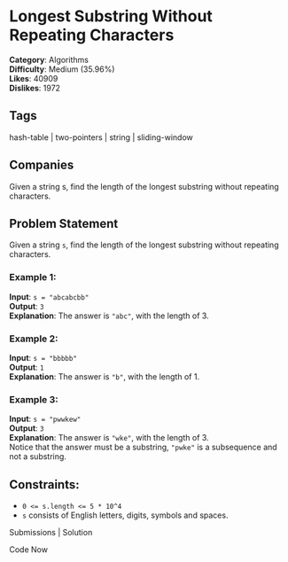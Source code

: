 # Longest Substring Without Repeating Characters

**Category**: Algorithms  
**Difficulty**: Medium (35.96%)  
**Likes**: 40909  
**Dislikes**: 1972

## Tags

hash-table | two-pointers | string | sliding-window

## Companies

Given a string s, find the length of the longest substring without repeating characters.

## Problem Statement

Given a string `s`, find the length of the longest substring without repeating characters.

### Example 1:

**Input**: `s = "abcabcbb"`  
**Output**: `3`  
**Explanation**: The answer is `"abc"`, with the length of 3.

### Example 2:

**Input**: `s = "bbbbb"`  
**Output**: `1`  
**Explanation**: The answer is `"b"`, with the length of 1.

### Example 3:

**Input**: `s = "pwwkew"`  
**Output**: `3`  
**Explanation**: The answer is `"wke"`, with the length of 3.  
Notice that the answer must be a substring, `"pwke"` is a subsequence and not a substring.

## Constraints:

- `0 <= s.length <= 5 * 10^4`
- `s` consists of English letters, digits, symbols and spaces.

Submissions | Solution

Code Now
